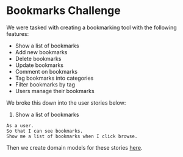 # Bookmarks Challenge

We were tasked with creating a bookmarking tool with the following features:

  - Show a list of bookmarks
  - Add new bookmarks
  - Delete bookmarks
  - Update bookmarks
  - Comment on bookmarks
  - Tag bookmarks into categories
  - Filter bookmarks by tag
  - Users manage their bookmarks

We broke this down into the user stories below:

1. Show a list of bookmarks
```
As a user.
So that I can see bookmarks.
Show me a list of bookmarks when I click browse.
```

Then we create domain models for these stories [here](https://www.draw.io/#G15yQIhLtMiCLSRnRoNFhIoWoJofYfC7DW).
